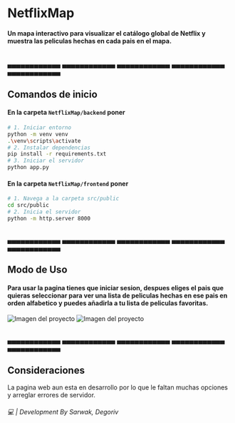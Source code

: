 # NetflixMap
#### Un mapa interactivo para visualizar el catálogo global de Netflix y muestra las peliculas hechas en cada pais en el mapa.

<br>
▄▄▄▄▄▄▄▄▄▄▄▄   ▄▄▄▄▄▄▄▄▄▄▄▄   ▄▄▄▄▄▄▄▄▄▄▄▄   ▄▄▄▄▄▄▄▄▄▄▄▄   ▄▄▄▄▄▄▄▄▄▄▄▄  
<br>

## Comandos de inicio
 #### En la carpeta `NetflixMap/backend` poner
```bash
# 1. Iniciar entorno
python -m venv venv
.\venv\scripts\activate
# 2. Instalar dependencias
pip install -r requirements.txt
# 3. Iniciar el servidor
python app.py
```
#### En la carpeta `NetflixMap/frontend` poner
```bash
# 1. Navega a la carpeta src/public
cd src/public
# 2. Inicia el servidor
python -m http.server 8000
```

<br>
▄▄▄▄▄▄▄▄▄▄▄▄   ▄▄▄▄▄▄▄▄▄▄▄▄   ▄▄▄▄▄▄▄▄▄▄▄▄   ▄▄▄▄▄▄▄▄▄▄▄▄   ▄▄▄▄▄▄▄▄▄▄▄▄  
<br>

## Modo de Uso
#### Para usar la pagina tienes que iniciar sesion, despues eliges el pais que quieras seleccionar para ver una lista de peliculas hechas en ese pais en orden alfabetico y puedes añadirla a tu lista de peliculas favoritas.

![Imagen del proyecto](https://i.imgur.com/xag191o.png)
![Imagen del proyecto](https://i.imgur.com/MbYhhNY.png)

<br>
▄▄▄▄▄▄▄▄▄▄▄▄   ▄▄▄▄▄▄▄▄▄▄▄▄   ▄▄▄▄▄▄▄▄▄▄▄▄   ▄▄▄▄▄▄▄▄▄▄▄▄   ▄▄▄▄▄▄▄▄▄▄▄▄  
<br>

## Consideraciones
La pagina web aun esta en desarrollo por lo que le faltan muchas opciones y arreglar errores de servidor.

###### 💻 | Development By Sarwak, Degoriv

